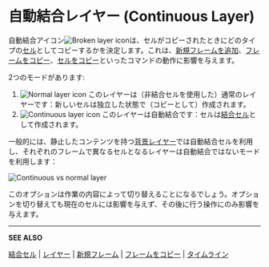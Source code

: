 # 自動結合レイヤー (Continuous Layer)

自動結合アイコン![Broken layer icon](continuous-layers/broken-layer.png)は、セルがコピーされたときにどのタイプの[セル](cel.md)としてコピーするかを決定します。これは、[新規フレームを追加](new-frame.md)、[フレームをコピー](copy-frames.md)、[セルをコピー](copy-cels.md)といったコマンドの動作に影響を与えます。

2つのモードがあります:

1. ![Normal layer icon](continuous-layers/broken-layer.png) このレイヤーは（非結合セルを使用した）通常のレイヤーです：新しいセルは独立した状態で（コピーとして）作成されます。
1. ![Continuous layer icon](continuous-layers/continuous-layer.png) このレイヤーは自動結合です：セルは[結合セル](linked-cels.md)として作成されます。

一般的には、静止したコンテンツを持つ[背景レイヤー](layers.md#background-layer)では自動結合セルを利用し、それぞれのフレームで異なるセルとなるレイヤーは自動結合ではないモードを利用します：

![Continuous vs normal layer](continuous-layers/cont-vs-dis.png)

このオプションは作業の内容によって切り替えることになるでしょう。オプションを切り替えても現在のセルには影響を与えず、その後に行う操作にのみ影響を与えます。

---

**SEE ALSO**

[結合セル](linked-cels.md) |
[レイヤー](layers.md) |
[新規フレーム](new-frame.md) |
[フレームをコピー](copy-frames.md) |
[タイムライン](timeline.md)
